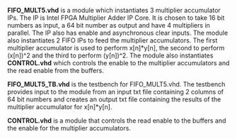 **FIFO_MULT5.vhd** is a module which instantiates 3 multiplier accumulator IPs. The IP is Intel FPGA Multiplier Adder IP Core. It is chosen to take 16 bit numbers
as input, a 64 bit number as output and have 4 multipliers in parallel. The IP also has enable and asynchronous clear inputs. The module also instantiates 2 FIFO IPs 
to feed the multiplier accumulators. The first multiplier accumulator is used to perform x[n]*y[n], the second to perform (x[n])^2 and the third to perform (y[n])^2. 
The module also instantiates **CONTROL.vhd** which controls the enable to the multiplier accumulators and the read enable from the buffers.

**FIFO_MULT5_TB.vhd** is the testbench for FIFO_MULT5.vhd. The testbench provides input to the module from an input txt file containing 2 columns of 64 bit numbers and 
creates an output txt file containing the results of the multiplier accumulator for x[n]*y[n].

**CONTROL.vhd** is a module that controls the read enable to the buffers and the enable for the multiplier accumulators.
